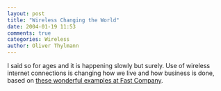 ```yaml
---
layout: post
title: "Wireless Changing the World"
date: 2004-01-19 11:53
comments: true
categories: Wireless
author: Oliver Thylmann
---
```



I said so for ages and it is happening slowly but surely. Use of wireless internet connections is changing how we live and how business is done, based on [these wonderful examples at Fast Company](http://www.fastcompany.com/magazine/78/wireless.html).


